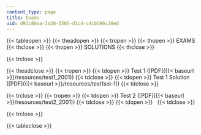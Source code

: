 ```yaml
---
content_type: page
title: Exams
uid: d93c80aa-3a28-2505-d1c4-c4cb586c20ed
---
```


{{< tableopen >}}
{{< theadopen >}}
{{< tropen >}}
{{< thopen >}}
EXAMS
{{< thclose >}}
{{< thopen >}}
SOLUTIONS
{{< thclose >}}

{{< trclose >}}

{{< theadclose >}}
{{< tropen >}}
{{< tdopen >}}
Test 1 ([PDF]({{< baseurl >}}/resources/test1_2001))
{{< tdclose >}}
{{< tdopen >}}
Test 1 Solution ([PDF]({{< baseurl >}}/resources/test1sol-1))
{{< tdclose >}}

{{< trclose >}}
{{< tropen >}}
{{< tdopen >}}
Test 2 ([PDF]({{< baseurl >}}/resources/test2_2001))
{{< tdclose >}}
{{< tdopen >}}
 
{{< tdclose >}}

{{< trclose >}}

{{< tableclose >}}